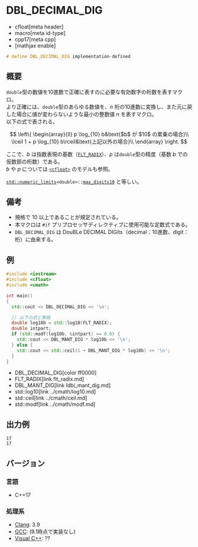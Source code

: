 # DBL_DECIMAL_DIG
* cfloat[meta header]
* macro[meta id-type]
* cpp17[meta cpp]
* [mathjax enable]

```cpp
# define DBL_DECIMAL_DIG implementation-defined
```

## 概要
`double`型の数値を10進数で正確に表すのに必要な有効数字の桁数を表すマクロ。  
より正確には、`double`型のあらゆる数値を、$n$ 桁の10進数に変換し、また元に戻した場合に値が変わらないような最小の整数値 $n$ を表すマクロ。  
以下の式で表される。

$$
\left\{
\begin{array}{ll}
p \log_{10} b&\text{$b$ が $10$ の累乗の場合}\\
\lceil 1 + p \log_{10} b\rceil&\text{上記以外の場合}\\
\end{array}
\right.
$$

ここで、$b$ は指数表現の基数（[`FLT_RADIX`](flt_radix.md)）、$p$ は`double`型の精度（基数 $b$ での仮数部の桁数）である。  
$b$ や $p$ については [`<cfloat>`](../cfloat.md) のモデルも参照。

[`std::numeric_limits`](/reference/limits/numeric_limits.md)`<double>::`[`max_digits10`](/reference/limits/numeric_limits/max_digits10.md) と等しい。

## 備考
- 規格で 10 以上であることが規定されている。
- 本マクロは `#if` プリプロセッサディレクティブに使用可能な定数式である。
- `DBL_DECIMAL_DIG` は DouBLe DECIMAL DIGits（decimal：10進数、digit：桁）に由来する。


## 例
```cpp example
#include <iostream>
#include <cfloat>
#include <cmath>

int main()
{
  std::cout << DBL_DECIMAL_DIG << '\n';

  // 以下の式と等価
  double log10b = std::log10(FLT_RADIX);
  double intpart;
  if (std::modf(log10b, &intpart) == 0.0) {
    std::cout << DBL_MANT_DIG * log10b << '\n';
  } else {
    std::cout << std::ceil(1 + DBL_MANT_DIG * log10b) << '\n';
  }
}
```
* DBL_DECIMAL_DIG[color ff0000]
* FLT_RADIX[link flt_radix.md]
* DBL_MANT_DIG[link ldbl_mant_dig.md]
* std::log10[link ../cmath/log10.md]
* std::ceil[link ../cmath/ceil.md]
* std::modf[link ../cmath/modf.md]

## 出力例
```
17
17
```

## バージョン
### 言語
- C++17

### 処理系
- [Clang](/implementation.md#clang): 3.9
- [GCC](/implementation.md#gcc): (9.1時点で実装なし)
- [Visual C++](/implementation.md#visual_cpp): ??
